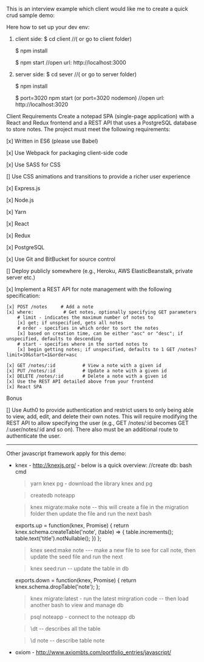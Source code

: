 This is an interview example which client would like me to create a quick crud sample demo:

Here how to set up your dev env:
1. client side:
    $ cd client //( or go to client folder)

    $ npm install

    $ npm start //open url: http://localhost:3000

2. server side:
    $ cd sever //( or go to server folder)

    $ npm install

    $ port=3020 npm start (or port=3020 nodemon) //open url: http://localhost:3020 

Client Requirements
Create a notepad SPA (single-page application) with a React and Redux
frontend and a REST API that uses a PostgreSQL database to store notes.
The project must meet the following requirements:

[x] Written in ES6 (please use Babel)

[x] Use Webpack for packaging client-side code

[x] Use SASS for CSS

[] Use CSS animations and transitions to provide a richer user experience

[x] Express.js

[x] Node.js

[x] Yarn

[x] React

[x] Redux

[x] PostgreSQL

[x] Use Git and BitBucket for source control

[] Deploy publicly somewhere (e.g., Heroku, AWS ElasticBeanstalk, private server etc.)

[x] Implement a REST API for note management with the following specification:

    [x] POST /notes     # Add a note
    [x] where:           # Get notes, optionally specifying GET parameters
        # limit - indicates the maximum number of notes to
        [x] get; if unspecified, gets all notes
        # order - specifies in which order to sort the notes
        [x] based on creation time, can be either "asc" or "desc"; if unspecified, defaults to descending
        # start - specifies where in the sorted notes to
        [x] begin getting notes; if unspecified, defaults to 1 GET /notes?limit=10&start=1&order=asc

    [x] GET /notes/:id          # View a note with a given id
    [x] PUT /notes/:id          # Update a note with a given id
    [x] DELETE /notes/:id       # Delete a note with a given id
    [x] Use the REST API detailed above from your frontend
    [x] React SPA

Bonus

[] Use Auth0 to provide authentication and restrict users to only being able
to view, add, edit, and delete their own notes. This will require modifying
the REST API to allow specifying the user (e.g., GET /notes/:id becomes
GET /:user/notes/:id and so on). There also must be an additional route
to authenticate the user.

---------------------------------------------------------
Other javascript framework apply for this demo:
+ knex - http://knexjs.org/ - below is a quick overview:
    //create db: bash cmd

    >yarn knex pg - download the library knex and pg

    >createdb noteapp

    >knex migrate:make note  -- this will create a file in the migration folder then update the file and run the next bash

    exports.up = function(knex, Promise) {
        return knex.schema.createTable('note', (table) => {
            table.increments();
            table.text('title').notNullable();
        })
    };

    >knex seed:make note --- make a new file to see for call note, then update the seed file and run the next 

    >knex seed:run -- update the table in db 

    exports.down = function(knex, Promise) {
        return knex.schema.dropTable('note');
    };

    >knex migrate:latest - run the latest mirgration code -- then load another bash to view and manage db 

    >psql noteapp - connect to the noteapp db

    >\dt  -- describes all the table

    >\d note -- describe table note 

+ oxiom - http://www.axiombts.com/portfolio_entries/javascript/